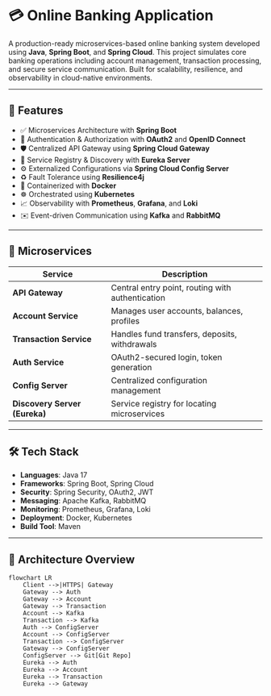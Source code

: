 # 💳 Online Banking Application

A production-ready microservices-based online banking system developed using **Java**, **Spring Boot**, and **Spring Cloud**. This project simulates core banking operations including account management, transaction processing, and secure service communication. Built for scalability, resilience, and observability in cloud-native environments.

---

## 🔧 Features

- ✅ Microservices Architecture with **Spring Boot**
- 🔐 Authentication & Authorization with **OAuth2** and **OpenID Connect**
- 🛡️ Centralized API Gateway using **Spring Cloud Gateway**
- 📘 Service Registry & Discovery with **Eureka Server**
- ⚙️ Externalized Configurations via **Spring Cloud Config Server**
- ♻️ Fault Tolerance using **Resilience4j**
- 🐳 Containerized with **Docker**
- ☸️ Orchestrated using **Kubernetes**
- 📈 Observability with **Prometheus**, **Grafana**, and **Loki**
- ✉️ Event-driven Communication using **Kafka** and **RabbitMQ**

---

## 🧱 Microservices

| Service | Description |
|--------|-------------|
| **API Gateway** | Central entry point, routing with authentication |
| **Account Service** | Manages user accounts, balances, profiles |
| **Transaction Service** | Handles fund transfers, deposits, withdrawals |
| **Auth Service** | OAuth2-secured login, token generation |
| **Config Server** | Centralized configuration management |
| **Discovery Server (Eureka)** | Service registry for locating microservices |

---

## 🛠 Tech Stack

- **Languages**: Java 17
- **Frameworks**: Spring Boot, Spring Cloud
- **Security**: Spring Security, OAuth2, JWT
- **Messaging**: Apache Kafka, RabbitMQ
- **Monitoring**: Prometheus, Grafana, Loki
- **Deployment**: Docker, Kubernetes
- **Build Tool**: Maven

---

## 📸 Architecture Overview

```mermaid
flowchart LR
    Client -->|HTTPS| Gateway
    Gateway --> Auth
    Gateway --> Account
    Gateway --> Transaction
    Account --> Kafka
    Transaction --> Kafka
    Auth --> ConfigServer
    Account --> ConfigServer
    Transaction --> ConfigServer
    Gateway --> ConfigServer
    ConfigServer --> Git[Git Repo]
    Eureka --> Auth
    Eureka --> Account
    Eureka --> Transaction
    Eureka --> Gateway

